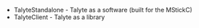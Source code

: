 * TalyteStandalone - Talyte as a software (built for the MStickC)
* TalyteClient - Talyte as a library